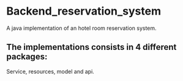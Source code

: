 # Backend_reservation_system
A java implementation of an hotel room reservation system.
## The implementations consists in 4 different packages:
Service, resources, model and api.
